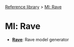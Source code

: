 [Reference library](../index.md) > [Ml: Rave](index.md)

# Ml: Rave

- **[Rave](rave/index.md)**: Rave model generator
